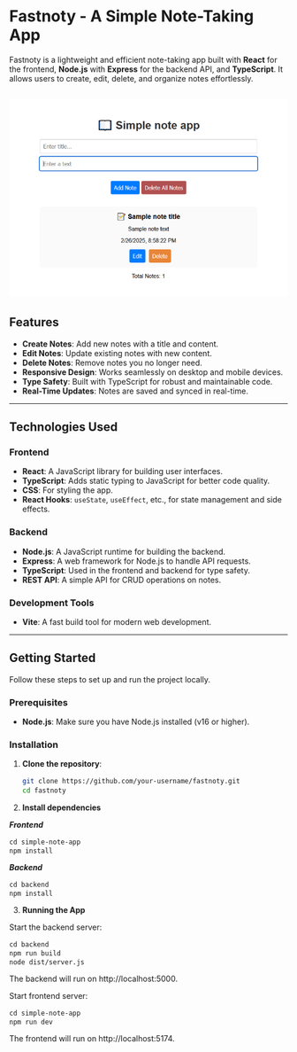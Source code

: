 # Fastnoty - A Simple Note-Taking App

Fastnoty is a lightweight and efficient note-taking app built with **React** for the frontend, **Node.js** with **Express** for the backend API, and **TypeScript**. It allows users to create, edit, delete, and organize notes effortlessly.

![img.png](simple-notes-app/img.png)
---

## Features

- **Create Notes**: Add new notes with a title and content.
- **Edit Notes**: Update existing notes with new content.
- **Delete Notes**: Remove notes you no longer need.
- **Responsive Design**: Works seamlessly on desktop and mobile devices.
- **Type Safety**: Built with TypeScript for robust and maintainable code.
- **Real-Time Updates**: Notes are saved and synced in real-time.

---

## Technologies Used

### Frontend
- **React**: A JavaScript library for building user interfaces.
- **TypeScript**: Adds static typing to JavaScript for better code quality.
- **CSS**: For styling the app.
- **React Hooks**: `useState`, `useEffect`, etc., for state management and side effects.

### Backend
- **Node.js**: A JavaScript runtime for building the backend.
- **Express**: A web framework for Node.js to handle API requests.
- **TypeScript**: Used in the frontend and backend for type safety.
- **REST API**: A simple API for CRUD operations on notes.

### Development Tools
- **Vite**: A fast build tool for modern web development.
---

## Getting Started

Follow these steps to set up and run the project locally.

### Prerequisites

- **Node.js**: Make sure you have Node.js installed (v16 or higher).

### Installation

1. **Clone the repository**:
   ```bash
   git clone https://github.com/your-username/fastnoty.git
   cd fastnoty
   
2. **Install dependencies**

***Frontend***
```shell
cd simple-note-app
npm install
```

***Backend***
```shell
cd backend
npm install
```

3. **Running the App**
 
Start the backend server:
```shell
cd backend
npm run build    
node dist/server.js
```

The backend will run on http://localhost:5000.

Start frontend server:
```shell
cd simple-note-app
npm run dev
```
The frontend will run on http://localhost:5174.


